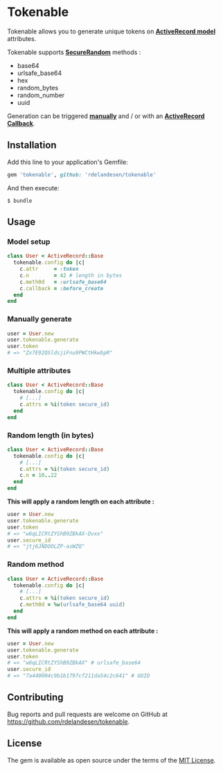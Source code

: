 # Tokenable

Tokenable allows you to generate unique tokens on **[ActiveRecord model](http://guides.rubyonrails.org/active_record_basics.html)** attributes.

Tokenable supports **[SecureRandom](http://ruby-doc.org/stdlib-2.1.2/libdoc/securerandom/rdoc/SecureRandom.html)** methods :

- base64
- urlsafe_base64
- hex
- random_bytes
- random_number
- uuid

Generation can be triggered **[manually](#manually)** and / or with an **[ActiveRecord Callback](http://api.rubyonrails.org/classes/ActiveRecord/Callbacks.html)**.

## Installation

Add this line to your application's Gemfile:

```ruby
gem 'tokenable', github: 'rdelandesen/tokenable'
```

And then execute:

    $ bundle

## Usage

### Model setup

```ruby
class User < ActiveRecord::Base
  tokenable.config do |c|
    c.attr     = :token
    c.n        = 42 # length in bytes
    c.meth0d   = :urlsafe_base64
    c.callback = :before_create
  end
end
```

### <a name="manually">Manually generate</a>
```ruby
user = User.new
user.tokenable.generate
user.token
# => "Zx7E92QSldsjiFnu9PWCtHkwbpR"
```

### Multiple attributes
```ruby
class User < ActiveRecord::Base
  tokenable.config do |c|
    # [...]
    c.attrs = %i(token secure_id)
  end
end
```

### Random length (in bytes)
```ruby
class User < ActiveRecord::Base
  tokenable.config do |c|
    # [...]
    c.attrs = %i(token secure_id)
    c.n = 10..22
  end
end
```
**This will apply a random length on each attribute :**

```ruby
user = User.new
user.tokenable.generate
user.token
# => "w6qLICRtZYShB9ZBkAX-Dvxx"
user.secure_id
# => "jtj6JNDOOLZP-asWZQ"
```


### Random method
```ruby
class User < ActiveRecord::Base
  tokenable.config do |c|
    # [...]
    c.attrs = %i(token secure_id)
    c.meth0d = %w(urlsafe_base64 uuid)
  end
end
```
**This will apply a random method on each attribute :**

```ruby
user = User.new
user.tokenable.generate
user.token
# => "w6qLICRtZYShB9ZBkAX" # urlsafe_base64
user.secure_id
# => "7a440004c9b1b1797cf211da54c2c641" # UUID
```

## Contributing

Bug reports and pull requests are welcome on GitHub at https://github.com/rdelandesen/tokenable.


## License

The gem is available as open source under the terms of the [MIT License](http://opensource.org/licenses/MIT).

